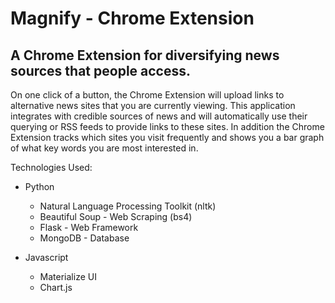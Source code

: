 # Magnify - Chrome Extension
## A Chrome Extension for diversifying news sources that people access. 

On one click of a button, the Chrome Extension will upload links to alternative news sites that you are currently viewing. This application integrates with credible sources of news and will automatically use their querying or RSS feeds to provide links to these sites. In addition the Chrome Extension tracks which sites you visit frequently and shows you a bar graph of what key words you are most interested in. 

Technologies Used:
- Python
  - Natural Language Processing Toolkit (nltk)
  - Beautiful Soup - Web Scraping (bs4)
  - Flask - Web Framework
  - MongoDB - Database
  
- Javascript
  - Materialize UI
  - Chart.js 
